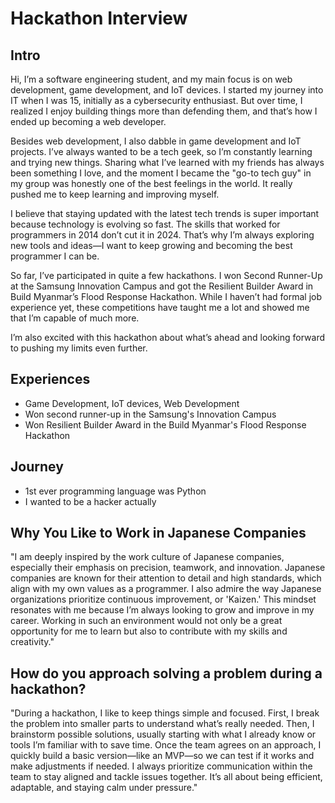 # Hackathon Interview

## Intro
Hi, I’m a software engineering student, and my main focus is on web development, game development, and IoT devices. I started my journey into IT when I was 15, initially as a cybersecurity enthusiast. But over time, I realized I enjoy building things more than defending them, and that’s how I ended up becoming a web developer.

Besides web development, I also dabble in game development and IoT projects. I’ve always wanted to be a tech geek, so I’m constantly learning and trying new things. Sharing what I’ve learned with my friends has always been something I love, and the moment I became the "go-to tech guy" in my group was honestly one of the best feelings in the world. It really pushed me to keep learning and improving myself.

I believe that staying updated with the latest tech trends is super important because technology is evolving so fast. The skills that worked for programmers in 2014 don’t cut it in 2024. That’s why I’m always exploring new tools and ideas—I want to keep growing and becoming the best programmer I can be.

So far, I’ve participated in quite a few hackathons. I won Second Runner-Up at the Samsung Innovation Campus and got the Resilient Builder Award in Build Myanmar’s Flood Response Hackathon. While I haven’t had formal job experience yet, these competitions have taught me a lot and showed me that I’m capable of much more.

I’m also excited with this hackathon about what’s ahead and looking forward to pushing my limits even further.

## Experiences

- Game Development, IoT devices, Web Development
- Won second runner-up in the Samsung's Innovation Campus
- Won Resilient Builder Award in the Build Myanmar's Flood Response Hackathon

## Journey

- 1st ever programming language was Python
- I wanted to be a hacker actually

## Why You Like to Work in Japanese Companies
"I am deeply inspired by the work culture of Japanese companies, especially their emphasis on precision, teamwork, and innovation. Japanese companies are known for their attention to detail and high standards, which align with my own values as a programmer. I also admire the way Japanese organizations prioritize continuous improvement, or 'Kaizen.' This mindset resonates with me because I’m always looking to grow and improve in my career. Working in such an environment would not only be a great opportunity for me to learn but also to contribute with my skills and creativity."

## How do you approach solving a problem during a hackathon?
"During a hackathon, I like to keep things simple and focused. First, I break the problem into smaller parts to understand what’s really needed. Then, I brainstorm possible solutions, usually starting with what I already know or tools I’m familiar with to save time. Once the team agrees on an approach, I quickly build a basic version—like an MVP—so we can test if it works and make adjustments if needed. I always prioritize communication within the team to stay aligned and tackle issues together. It’s all about being efficient, adaptable, and staying calm under pressure."